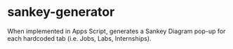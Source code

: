 # sankey-generator
When implemented in Apps Script, generates a Sankey Diagram pop-up for each hardcoded tab (i.e. Jobs, Labs, Internships).
